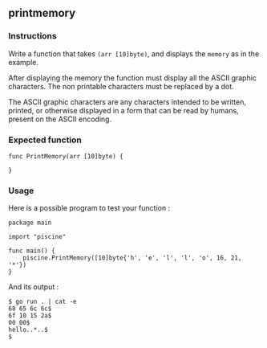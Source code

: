 ## printmemory
### Instructions
Write a function that takes `(arr [10]byte)`, and displays the `memory` as in the example.

After displaying the memory the function must display all the ASCII graphic characters. The non printable characters must be replaced by a dot.

The ASCII graphic characters are any characters intended to be written, printed, or otherwise displayed in a form that can be read by humans, present on the ASCII encoding.

### Expected function
```
func PrintMemory(arr [10]byte) {

}
```

### Usage
Here is a possible program to test your function :
```
package main

import "piscine"

func main() {
	piscine.PrintMemory([10]byte{'h', 'e', 'l', 'l', 'o', 16, 21, '*'})
}
```
And its output :
```
$ go run . | cat -e
68 65 6c 6c$
6f 10 15 2a$
00 00$
hello..*..$
$
```
